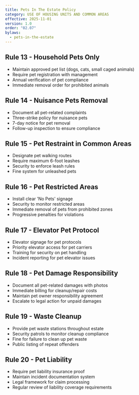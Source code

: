 ```yaml
---
title: Pets In The Estate Policy
category: USE OF HOUSING UNITS AND COMMON AREAS
effective: 2025-11-01
version: 1.0
order: "02.07"
bylaws:
  - pets-in-the-estate
---
```


## Rule 13 - Household Pets Only

- Maintain approved pet list (dogs, cats, small caged animals)
- Require pet registration with management
- Annual verification of pet compliance
- Immediate removal order for prohibited animals

## Rule 14 - Nuisance Pets Removal

- Document all pet-related complaints
- Three-strike policy for nuisance pets
- 7-day notice for pet removal
- Follow-up inspection to ensure compliance

## Rule 15 - Pet Restraint in Common Areas

- Designate pet walking routes
- Require maximum 6-foot leashes
- Security to enforce leash rules
- Fine system for unleashed pets

## Rule 16 - Pet Restricted Areas

- Install clear 'No Pets' signage
- Security to monitor restricted areas
- Immediate removal of pets from prohibited zones
- Progressive penalties for violations

## Rule 17 - Elevator Pet Protocol

- Elevator signage for pet protocols
- Priority elevator access for pet carriers
- Training for security on pet handling
- Incident reporting for pet elevator issues

## Rule 18 - Pet Damage Responsibility

- Document all pet-related damages with photos
- Immediate billing for cleanup/repair costs
- Maintain pet owner responsibility agreement
- Escalate to legal action for unpaid damages

## Rule 19 - Waste Cleanup

- Provide pet waste stations throughout estate
- Security patrols to monitor cleanup compliance
- Fine for failure to clean up pet waste
- Public listing of repeat offenders

## Rule 20 - Pet Liability

- Require pet liability insurance proof
- Maintain incident documentation system
- Legal framework for claim processing
- Regular review of liability coverage requirements

